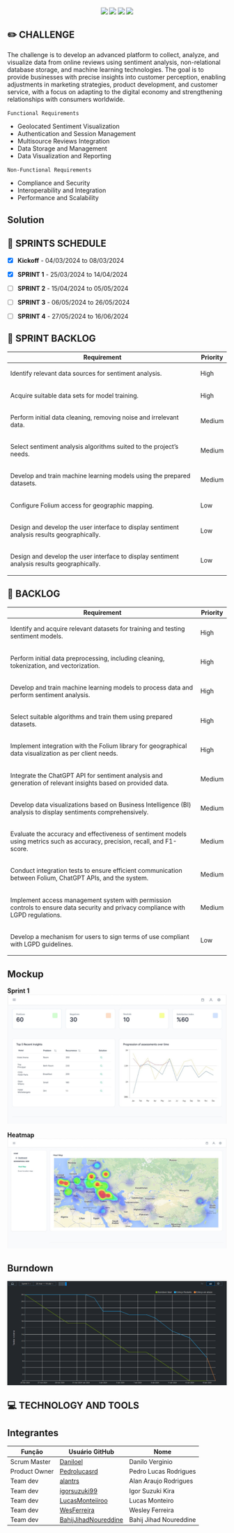 <h4 align="center"> 
 <a href="https://docs.oracle.com/en/java/"><img src="https://img.shields.io/badge/java-%23ED8B00.svg?style=for-the-badge&logo=java&logoColor=white"/></a>
 <a href="https://spring.io/"><img src="https://img.shields.io/badge/spring-%236DB33F.svg?style=for-the-badge&logo=spring&logoColor=white"/></a>
 <a href="https://vuejs.org/"><img src="https://img.shields.io/badge/vuejs-%2335495e.svg?style=for-the-badge&logo=vuedotjs&logoColor=%234FC08D"/></a>
 <a href="https://www.python.org/"><img src="https://img.shields.io/badge/python-%233776AB.svg?style=for-the-badge&logo=python&logoColor=white"/></a>
</h4>


## ✏️ **CHALLENGE**

The challenge is to develop an advanced platform to collect, analyze, and visualize data from online reviews using sentiment analysis, non-relational database storage, and machine learning technologies. The goal is to provide businesses with precise insights into customer perception, enabling adjustments in marketing strategies, product development, and customer service, with a focus on adapting to the digital economy and strengthening relationships with consumers worldwide.

`Functional Requirements`
- Geolocated Sentiment Visualization
- Authentication and Session Management
- Multisource Reviews Integration
- Data Storage and Management
- Data Visualization and Reporting

`Non-Functional Requirements`
- Compliance and Security
- Interoperability and Integration
- Performance and Scalability

## Solution

## 📅 **SPRINTS SCHEDULE**

- [X] **Kickoff** - 04/03/2024 to 08/03/2024

- [X] **SPRINT 1** - 25/03/2024 to 14/04/2024

- [ ] **SPRINT 2** - 15/04/2024 to 05/05/2024

- [ ] **SPRINT 3** - 06/05/2024 to 26/05/2024

- [ ] **SPRINT 4** - 27/05/2024 to 16/06/2024


## 🎯 **SPRINT BACKLOG**
<table>
  <thead>
    <tr>
      <th>Requirement</th>
      <th>Priority</th>
    </tr>
  </thead>
  <tbody>
    <tr>
      <td><p>Identify relevant data sources for sentiment analysis.</p>
      <td>High</td>
    </tr>
    <tr>
      <td>
        <p>Acquire suitable data sets for model training.</p>
      </td>
      <td>High</td>
    </tr>
    <tr>
      <td>
        <p>Perform initial data cleaning, removing noise and irrelevant data.</p>
      </td>
      <td>Medium</td>
    </tr>
    <tr>
      <td>
        <p>Select sentiment analysis algorithms suited to the project’s needs.</p>
      </td>
      <td>Medium</td>
    </tr>
    <tr>
      <td>
        <p>Develop and train machine learning models using the prepared datasets.</p>
      </td>
      <td>Medium</td>
    </tr>
    <tr>
      <td>
        <p>Configure Folium access for geographic mapping.</p>
      </td>
      <td>Low</td>
    </tr>
    <tr>
      <td>
        <p>Design and develop the user interface to display sentiment analysis results geographically.</p>
      </td>
      <td>Low</td>
    </tr>
   <td>
        <p>Design and develop the user interface to display sentiment analysis results geographically.</p>
      </td>
      <td>Low</td>
    </tr>
  </tbody>
</table>

## 🎯 **BACKLOG**
<table>
  <thead>
    <tr>
      <th>Requirement</th>
      <th>Priority</th>
    </tr>
  </thead>
  <tbody>
    <tr>
      <td><p>Identify and acquire relevant datasets for training and testing sentiment models.</p></td>
      <td>High</td>
    </tr>
    <tr>
      <td><p>Perform initial data preprocessing, including cleaning, tokenization, and vectorization.</p></td>
      <td>High</td>
    </tr>
    <tr>
      <td><p>Develop and train machine learning models to process data and perform sentiment analysis.</p></td>
      <td>High</td>
    </tr>
    <tr>
      <td><p>Select suitable algorithms and train them using prepared datasets.</p></td>
      <td>High</td>
    </tr>
    <tr>
      <td><p>Implement integration with the Folium library for geographical data visualization as per client needs.</p></td>
      <td>High</td>
    </tr>
    <tr>
      <td><p>Integrate the ChatGPT API for sentiment analysis and generation of relevant insights based on provided data.</p></td>
      <td>Medium</td>
    </tr>
    <tr>
      <td><p>Develop data visualizations based on Business Intelligence (BI) analysis to display sentiments comprehensively.</p></td>
      <td>Medium</td>
    </tr>
    <tr>
      <td><p>Evaluate the accuracy and effectiveness of sentiment models using metrics such as accuracy, precision, recall, and F1-score.</p></td>
      <td>Medium</td>
    </tr>
    <tr>
      <td><p>Conduct integration tests to ensure efficient communication between Folium, ChatGPT APIs, and the system.</p></td>
      <td>Medium</td>
    </tr>
    <tr>
      <td><p>Implement access management system with permission controls to ensure data security and privacy compliance with LGPD regulations.</p></td>
      <td>Medium</td>
    </tr>
    <tr>
      <td><p>Develop a mechanism for users to sign terms of use compliant with LGPD guidelines.</p></td>
      <td>Low</td>
    </tr>
  </tbody>
</table>



## Mockup
**Sprint 1**
![Alt text](images/imagemDashboard.jpeg)


**Heatmap**
![Alt text](images/imagemCalor.jpeg)



## Burndown 
![Alt text](images/sprint01.png)

## 💻 **TECHNOLOGY AND TOOLS**

## Integrantes
| Função                 | Usuário GitHub                                     | Nome                   |
|------------------------|----------------------------------------------------|------------------------|
| Scrum Master           | [Daniloel](https://github.com/Daniloel)            | Danilo Verginio         |
| Product Owner          | [Pedrolucasrd](https://github.com/Pedrolucasrd)    | Pedro Lucas Rodrigues  |
| Team dev               | [alantrs](https://github.com/alantrs)              | Alan Araujo Rodrigues |
| Team dev               | [igorsuzuki99](https://github.com/igorsuzuki99)    | Igor Suzuki Kira      |
| Team dev               | [LucasMonteiiroo](https://github.com/LucasMonteiiroo)| Lucas Monteiro      |
| Team dev               | [WesFerreira](https://github.com/WesFerreira)      | Wesley Ferreira         |
| Team dev               | [BahijJihadNoureddine](https://github.com/BahijJihadNoureddine)  | Bahij Jihad Noureddine   |
